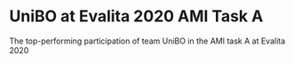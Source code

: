 # UniBO at Evalita 2020 AMI Task A
The top-performing participation of team UniBO in the AMI task A at Evalita 2020

